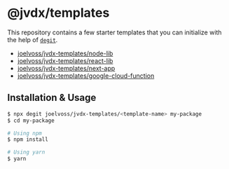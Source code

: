 # @jvdx/templates

This repository contains a few starter templates that you can initialize with the
help of [`degit`](https://github.com/Rich-Harris/degit).

  - [joelvoss/jvdx-templates/node-lib](./node-lib)
  - [joelvoss/jvdx-templates/react-lib](./react-lib)
  - [joelvoss/jvdx-templates/next-app](./next-app)
  - [joelvoss/jvdx-templates/google-cloud-function](./google-cloud-function)

## Installation & Usage

```bash
$ npx degit joelvoss/jvdx-templates/<template-name> my-package
$ cd my-package

# Using npm
$ npm install

# Using yarn
$ yarn
```
